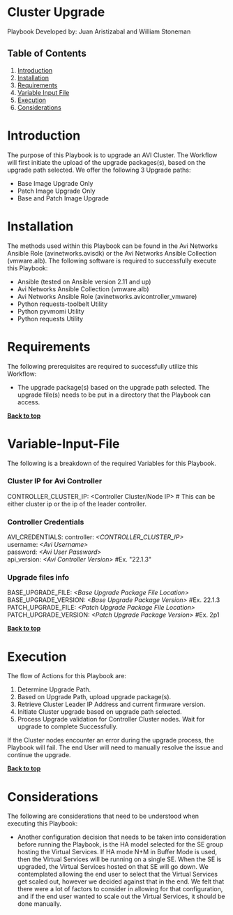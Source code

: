 # Cluster Upgrade

Playbook Developed by:  Juan Aristizabal and William Stoneman</br>


## Table of Contents
1.	[Introduction](#Introduction)
1.	[Installation](#Installation)
1.	[Requirements](#Requirements)
1.	[Variable Input File](#Variable-Input-File)
1.	[Execution](#Execution)
1.	[Considerations](#Considerations)




# Introduction

The purpose of this Playbook is to upgrade an AVI Cluster. The Workflow will first initiate the upload of the upgrade packages(s), based on the upgrade path selected. We offer the following 3 Upgrade paths:

* Base Image Upgrade Only
* Patch Image Upgrade Only
* Base and Patch Image Upgrade

# Installation

The methods used within this Playbook can be found in the Avi Networks Ansible Role (avinetworks.avisdk) or the Avi Networks Ansible Collection (vmware.alb). The following software is required to successfully execute this Playbook:

- Ansible (tested on Ansible version 2.11 and up)
- Avi Networks Ansible Collection (vmware.alb)
- Avi Networks Ansible Role (avinetworks.avicontroller_vmware)
- Python requests-toolbelt Utility
- Python pyvmomi Utility
- Python requests Utility

# Requirements

The following prerequisites are required to successfully utilize this Workflow:

* The upgrade package(s) based on the upgrade path selected. The upgrade file(s) needs to be put in a directory that the Playbook can access.



**[Back to top](#table-of-contents)**


# Variable-Input-File

The following is a breakdown of the required Variables for this Playbook.

### Cluster IP for Avi Controller
CONTROLLER_CLUSTER_IP: <Controller Cluster/Node IP> # This can be either cluster ip or the ip of the leader controller.

### Controller Credentials
AVI_CREDENTIALS:
  controller: *\<CONTROLLER_CLUSTER_IP\>*</br>
  username: *\<Avi Username\>*</br>
  password: *\<Avi User Password\>*</br>
  api_version: *\<Avi Controller Version\>* #Ex. "22.1.3"

### Upgrade files info
BASE_UPGRADE_FILE: *\<Base Upgrade Package File Location\>*</br>
BASE_UPGRADE_VERSION: *\<Base Upgrade Package Version\>* #Ex. 22.1.3</br>
PATCH_UPGRADE_FILE: *\<Patch Upgrade Package File Location\>*</br>
PATCH_UPGRADE_VERSION: *\<Patch Upgrade Package Version\>* #Ex. 2p1



**[Back to top](#table-of-contents)**

# Execution

The flow of Actions for this Playbook are:

1.	Determine Upgrade Path.
2.	Based on Upgrade Path, upload upgrade package(s).
3.	Retrieve Cluster Leader IP Address and current firmware version.
4.	Initiate Cluster upgrade based on upgrade path selected.
5.	Process Upgrade validation for Controller Cluster nodes. Wait for upgrade to complete Successfully.


If the Cluster nodes encounter an error during the upgrade process, the Playbook will fail. The end User will need to manually resolve the issue and continue the upgrade.


**[Back to top](#table-of-contents)**

# Considerations

The following are considerations that need to be understood when executing this Playbook:

* Another configuration decision that needs to be taken into consideration before running the Playbook, is the HA model selected for the SE group hosting the Virtual Services. If HA mode N+M in Buffer Mode is used, then the Virtual Services will be running on a single SE. When the SE is upgraded, the Virtual Services hosted on that SE will go down. We contemplated allowing the end user to select that the Virtual Services get scaled out, however we decided against that in the end. We felt that there were a lot of factors to consider in allowing for that configuration, and if the end user wanted to scale out the Virtual Services, it should be done manually.


